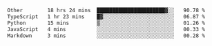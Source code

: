 <!--START_SECTION:waka-->

```txt
Other        18 hrs 24 mins  ██████████████████████▓░░   90.78 %
TypeScript   1 hr 23 mins    █▓░░░░░░░░░░░░░░░░░░░░░░░   06.87 %
Python       15 mins         ▒░░░░░░░░░░░░░░░░░░░░░░░░   01.26 %
JavaScript   4 mins          ░░░░░░░░░░░░░░░░░░░░░░░░░   00.33 %
Markdown     3 mins          ░░░░░░░░░░░░░░░░░░░░░░░░░   00.28 %
```

<!--END_SECTION:waka--> 
 
